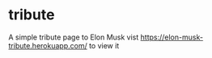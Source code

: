 # tribute
A simple tribute page to Elon Musk
vist https://elon-musk-tribute.herokuapp.com/ to view it
